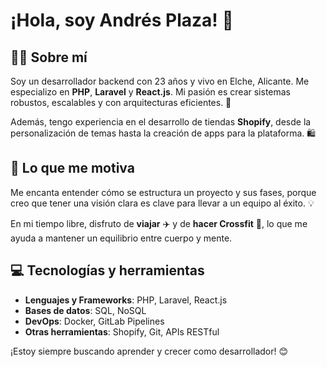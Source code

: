 # ¡Hola, soy Andrés Plaza! 👋

## 🧑‍💻 Sobre mí

Soy un desarrollador backend con 23 años y vivo en Elche, Alicante. Me especializo en **PHP**, **Laravel** y **React.js**. Mi pasión es crear sistemas robustos, escalables y con arquitecturas eficientes. 🚀

Además, tengo experiencia en el desarrollo de tiendas **Shopify**, desde la personalización de temas hasta la creación de apps para la plataforma. 🛍️

## 🧠 Lo que me motiva

Me encanta entender cómo se estructura un proyecto y sus fases, porque creo que tener una visión clara es clave para llevar a un equipo al éxito. 💡

En mi tiempo libre, disfruto de **viajar** ✈️ y de **hacer Crossfit** 💪, lo que me ayuda a mantener un equilibrio entre cuerpo y mente.

## 💻 Tecnologías y herramientas

- **Lenguajes y Frameworks**: PHP, Laravel, React.js
- **Bases de datos**: SQL, NoSQL
- **DevOps**: Docker, GitLab Pipelines
- **Otras herramientas**: Shopify, Git, APIs RESTful

¡Estoy siempre buscando aprender y crecer como desarrollador! 😊
